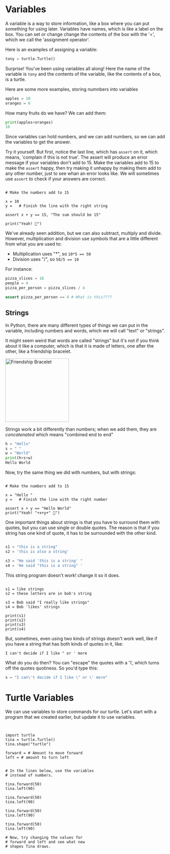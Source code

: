 # Variables

A variable is a way to store information, like a box where you can put
something for using later. Variables have names, which is like a label on the
box. You can set or change change the contents of the box with the '=',
which we call the 'assignment operator'.

Here is an examples of assigning a variable: 

```python
tony = turtle.Turtle()
```

Surprise! You've been using variables all along! Here the name of the variable 
is `tony` and the contents of the variable, like the contents of a box, is a turtle. 


Here are some more examples, storing numnbers into variables 

```python
apples = 10
oranges = 6
```

How many fruits do we have? We can add them: 

```python 
print(apples+oranges)
16
```

Since variables can hold numbers, and we can add numbers, so we can add the variables to get the answer. 

Try it yourself. But first, notice the last line, which has `assert` on it, which means, 
'complain if this is not true'. The assert will produce an error message if
 your variables don't add to 15.  Make the variables add to 15 to make the
 `assert` happy, then try making it unhappy by making them add to any other
 number, just to see whan an error looks like. We will sometimes use `assert`
 to check if your answers are correct. 

```python.run

# Make the numbers add to 15

x = 10
y =   # Finish the line with the right string

assert x + y == 15, "The sum should be 15"

print("Yeah! 🎉")
```


We've already seen addition, but we can also subtract, multiply and divide.
However, multiplication and division use symbols that are a little different
from what you are used to:

* Multiplication uses "*", so `10*5 == 50`
* Division uses "/", so `50/5 == 10`

For instance: 

```python 
pizza_slices = 16
people = 4
pizza_per_person = pizza_slices / 4

assert pizza_per_person == 4 # What is this????

```

## Strings

In Python, there are many different types of things we can put in the
variable, including numbers and words, which we will call "text"
or "strings".

It might seem weird that words are called "strings" but it's not if you think
about it like a computer, which is that it is made of letters, one after the other, like a friendship bracelet. 

<img src="https://i.pinimg.com/originals/86/47/ce/8647ce37cd76a5188c04be03d8969ad5.jpg" alt="Friendship Bracelet" width="200"/>

Strings work a bit differently than numbers; when we add them, they are _concatenated_ which means "combined end to end"

```python 
h = "Hello"
s = " "
w = "World"
print(h+s+w)
Hello World
```

Now, try the same thing we did with numbers, but with strings: 

```python.run

# Make the numbers add to 15

x = "Hello "
y =   # Finish the line with the right number

assert x + y == "Hello World"
print("Yeah! "+x+y+" 🎉")

```

One important things about strings is that you have to surround them with quotes, but
you can use single or double quotes. The reason is that if you string has one kind of
quote, it has to be surrounded with the other kind. 

```python

s1 = "this is a string"
s2 = 'this is also a string'

s3 = "He said 'this is a string' "
s4 = 'He said "this is a string" '
```

This string program doesn't work! change it so it does. 


```python.run

s1 = like strings
s2 = these letters are in bob's string

s3 = Bob said "I really like strings"
s4 = Bob 'likes' strings

print(s1)
print(s2)
print(s3)
print(s4)

```


But, sometimes, even using two kinds of strings doesn't work well, like if you 
have a string that has both kinds of quotes in it, like:

```
I can't decide if I like " or ' more
```

What do you do then? You can "escape" the quotes with a '\\', which turns off
the quotes quotiness. So you'd type this: 


```python 
s = "I can\'t decide if I like \" or \' more"
```



# Turtle Variables

We can use variables to store commands for our turtle. Let's start with a program that we created 
earlier, but update it to use variables. 

```python.run


import turtle
tina = turtle.Turtle()
tina.shape("turtle")

forward = # Amount to move forward
left = # amount to turn left


# In the lines below, use the variables 
# instead of numbers. 

tina.forward(50)
tina.left(90)

tina.forward(50)
tina.left(90)

tina.forward(50)
tina.left(90)

tina.forward(50)
tina.left(90)

# Now, try changing the values for 
# forward and left and see what new 
# shapes Tina draws. 
```

